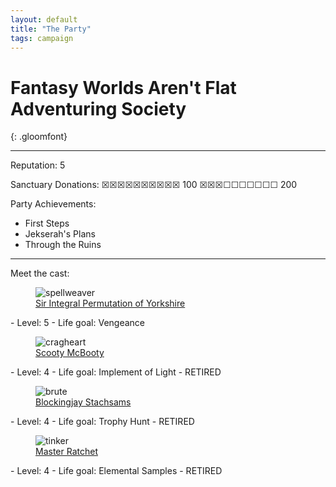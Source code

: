 ```yaml
---
layout: default
title: "The Party"
tags: campaign
---
```


# Fantasy Worlds Aren't Flat Adventuring Society
{: .gloomfont}

***

Reputation: 5

Sanctuary Donations:
&#9746;&#9746;&#9746;&#9746;&#9746;&#9746;&#9746;&#9746;&#9746;&#9746;  100
&#9746;&#9746;&#9746;&#9744;&#9744;&#9744;&#9744;&#9744;&#9744;&#9744;  200

Party Achievements:
- First Steps
- Jekserah's Plans
- Through the Ruins


***

Meet the cast:

<figure class="class_icon">
  <img src="{{ site.baseurl }}/assets/img/class_icons/spellweaver_icon.png" alt="spellweaver">
  <figcaption><a href="{{ site.baseurl }}/party/sir_integral_permutation">Sir Integral Permutation of Yorkshire</a></figcaption>
</figure>
  - Level: 5
  - Life goal: Vengeance


<figure class="class_icon">
  <img src="{{ site.baseurl }}/assets/img/class_icons/cragheart_icon.png" alt="cragheart">
  <figcaption><a href="{{ site.baseurl }}/party/scooty_mcbooty">Scooty McBooty</a></figcaption>
</figure>
  - Level: 4
  - Life goal: Implement of Light
  - RETIRED


<figure class="class_icon">
  <img src="{{ site.baseurl }}/assets/img/class_icons/brute_icon.png" alt="brute">
  <figcaption><a href="{{ site.baseurl }}/party/blockingjay_stachsams">Blockingjay Stachsams</a></figcaption>
</figure>
  - Level: 4
  - Life goal: Trophy Hunt
  - RETIRED


<figure class="class_icon">
  <img src="{{ site.baseurl }}/assets/img/class_icons/tinker_icon.png" alt="tinker">
  <figcaption><a href="{{ site.baseurl }}/party/master_ratchet">Master Ratchet</a></figcaption>
</figure>
  - Level: 4
  - Life goal: Elemental Samples
  - RETIRED

